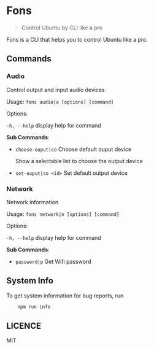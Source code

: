 # Fons

> Control Ubuntu by CLI like a pro

Fons is a CLI that helps you to control Ubuntu like a pro.

## Commands

### Audio
  Control output and input audio devices

  Usage: `fons audio|a [options] [command]`

  Options:

`-h, --help`  display help for command

  **Sub Commands**:
  
  * `choose-ouput|co`   Choose default ouput device
    
    Show a selectable list to choose the output device

  * `set-ouput|so <id>` Set default output device

### Network
  Network information

  Usage: `fons network|n [options] [command]`

  Options:

`-h, --help`  display help for command

  **Sub Commands**:
  
  * `password|p`  Get Wifi password 

## System Info
To get system information for bug reports, run
```sh
    npm run info
```

## LICENCE

MIT
